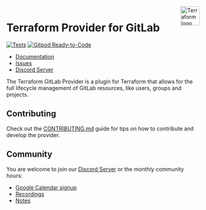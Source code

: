 <a href="https://terraform.io">
    <img src=".github/terraform_logo.svg" alt="Terraform logo" title="Terraform" align="right" height="50" />
</a>

# Terraform Provider for GitLab

[![Tests](https://github.com/gitlabhq/terraform-provider-gitlab/actions/workflows/push.yml/badge.svg)](https://github.com/gitlabhq/terraform-provider-gitlab/actions/workflows/push.yml)
[![Gitpod Ready-to-Code](https://img.shields.io/badge/Gitpod-Ready--to--Code-blue?logo=gitpod)](https://gitpod.io/from-referrer/)

- [Documentation](https://www.terraform.io/docs/providers/gitlab/index.html)
- [Issues](https://github.com/gitlabhq/terraform-provider-gitlab/issues)
- [Discord Server](https://discord.gg/CCc6Pe5EYy) 

The Terraform GitLab Provider is a plugin for Terraform that allows for the full lifecycle management of
GitLab resources, like users, groups and projects.

## Contributing

Check out the [CONTRIBUTING.md](/CONTRIBUTING.md) guide for tips on how to contribute and develop the provider.

## Community

You are welcome to join our [Discord Server](https://discord.gg/CCc6Pe5EYy) or the monthly community hours:

- [Google Calendar signup](https://calendar.google.com/event?action=TEMPLATE&tmeid=MnZyN2owdmYxaDdiMWdjNGdoMzQ3bWM0dDlfMjAyMjA0MjdUMTQzMDAwWiBjXzh0bjczaDNjYW5mam1zY2pwamJqNjFpNDVrQGc&tmsrc=c_8tn73h3canfjmscjpjbj61i45k%40group.calendar.google.com&scp=ALL )
- [Recordings](https://www.youtube.com/playlist?list=PL05JrBw4t0KrMncKb6v9S0wB_liBky39P)
- [Notes](https://docs.google.com/document/d/1-rgmylTUlO2lPRmbmGk0aB-mktg8nYu0NxOkFw9bo_M/edit#)
